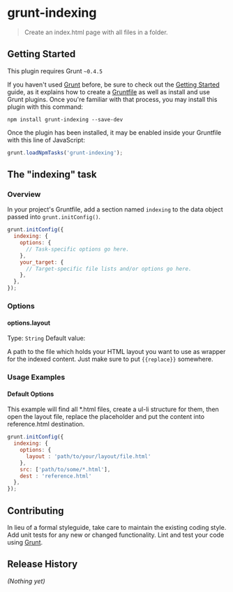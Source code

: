 # grunt-indexing

> Create an index.html page with all files in a folder.

## Getting Started
This plugin requires Grunt `~0.4.5`

If you haven't used [Grunt](http://gruntjs.com/) before, be sure to check out the [Getting Started](http://gruntjs.com/getting-started) guide, as it explains how to create a [Gruntfile](http://gruntjs.com/sample-gruntfile) as well as install and use Grunt plugins. Once you're familiar with that process, you may install this plugin with this command:

```shell
npm install grunt-indexing --save-dev
```

Once the plugin has been installed, it may be enabled inside your Gruntfile with this line of JavaScript:

```js
grunt.loadNpmTasks('grunt-indexing');
```

## The "indexing" task

### Overview
In your project's Gruntfile, add a section named `indexing` to the data object passed into `grunt.initConfig()`.

```js
grunt.initConfig({
  indexing: {
    options: {
      // Task-specific options go here.
    },
    your_target: {
      // Target-specific file lists and/or options go here.
    },
  },
});
```

### Options

#### options.layout
Type: `String`
Default value: 

A path to the file which holds your HTML layout you want to use as wrapper for the indexed content. Just make sure to put `{{replace}}` somewhere.

### Usage Examples

#### Default Options

This example will find all *.html files, create a ul-li structure for them, then open the layout file, replace the placeholder and put the content into reference.html destination.

```js
grunt.initConfig({
  indexing: {
    options: {
      layout : 'path/to/your/layout/file.html'
    },
    src: ['path/to/some/*.html'],
    dest : 'reference.html'
  },
});
```


## Contributing
In lieu of a formal styleguide, take care to maintain the existing coding style. Add unit tests for any new or changed functionality. Lint and test your code using [Grunt](http://gruntjs.com/).

## Release History
_(Nothing yet)_
